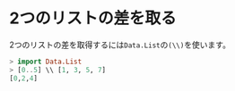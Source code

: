 2つのリストの差を取る
=====================

2つのリストの差を取得するには`Data.List`の`(\\)`を使います。

```haskell
> import Data.List
> [0..5] \\ [1, 3, 5, 7]
[0,2,4]
```
